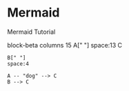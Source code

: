 # Mermaid
Mermaid Tutorial

block-beta 
    columns 15
    A[" "]
    space:13
    C 

    B[" "]
    space:4

    A -- "dog" --> C 
    B --> C 
